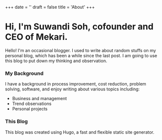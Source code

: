 +++
date = ''
draft = false
title = 'About'
+++

# Hi, I'm Suwandi Soh, cofounder and CEO of Mekari.

Hello! I'm an occasional blogger. I used to write about random stuffs on my personal blog, which has been a while since the last post. 
I am going to use this blog to put down my thinking and observation. 

### My Background

I have a background in process improvement, cost reduction, problem solving, software, and enjoy writing about various topics including:

- Business and management
- Trend observations
- Personal projects

### This Blog

This blog was created using Hugo, a fast and flexible static site generator.
